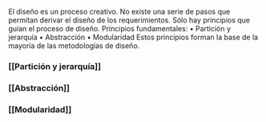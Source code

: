 El diseño es un proceso creativo.
No existe una serie de pasos que permitan derivar el diseño de los requerimientos.
Sólo hay principios que guían el proceso de diseño.
Principios fundamentales:
	• Partición y jerarquía
	• Abstracción
	• Modularidad
Estos principios forman la base de la mayoría de las metodologías de diseño.

### [[Partición y jerarquía]]
### [[Abstracción]]
### [[Modularidad]]
